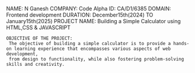 NAME: N Ganesh
COMPANY: Code Alpha
ID: CA/D1/6385
DOMAIN: Frontend development
DURATION: December15th(2024) TO January15th(2025)
PROJECT NAME: Building a Simple Calculator using HTML,CSS & JAVASCRIPT

    OBJECTIVE OF THE PROJECT:
     The objective of building a simple calculator is to provide a hands-on learning experience that encompasses various aspects of web development,
     from design to functionality, while also fostering problem-solving skills and creativity.

     

